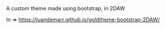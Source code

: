 A custom theme made using bootstrap, in 2DAW

In => https://juandemarr.github.io/goldtheme-bootstrap-2DAW/